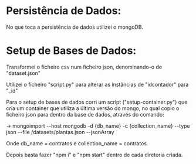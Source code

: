 # Persistência de Dados: 

No que toca a persistência de dados utilizei o mongoDB.
    


# Setup de Bases de Dados: 

Transformei o ficheiro csv num ficheiro json, denominando-o de "dataset.json"

Utilizei o ficheiro "script.py" para alterar as instâncias de "idcontador" para "_id"

Para o setup de bases de dados corri um script ("setup-container.py") que cria um container que utiliza a última versão do mongo, no qual copio o
ficheiro json para dentro da base de dados, através do comando:

-> mongoimport --host mongodb -d {db_name} -c {collection_name} --type json --file /datasets/plantas.json --jsonArray

Onde db_name = contratos e collection_name = contratos.

Depois basta fazer "npm i" e "npm start" dentro de cada diretoria criada.